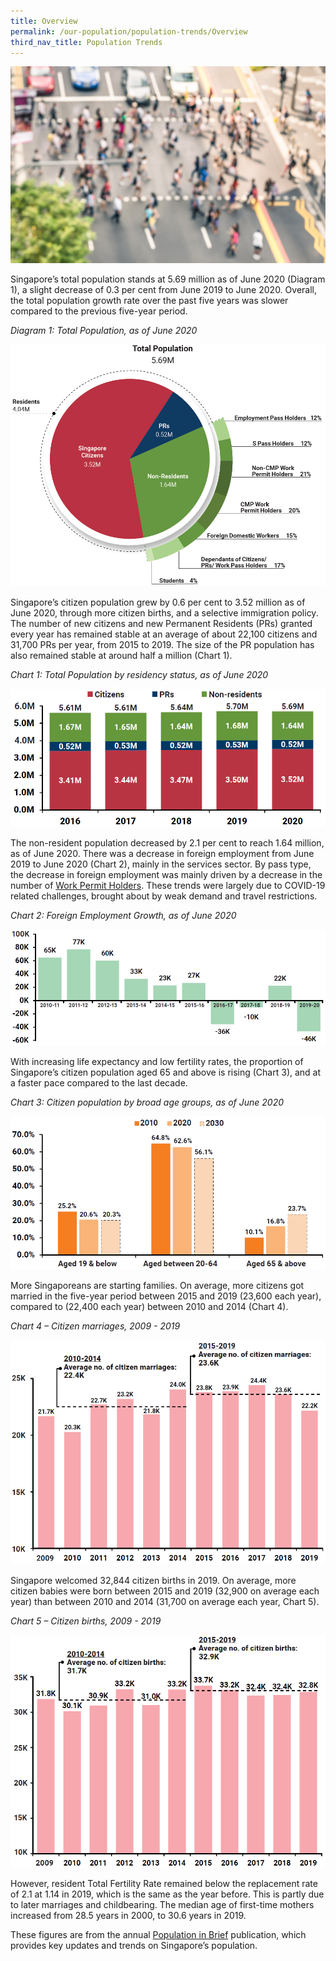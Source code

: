```yaml
---
title: Overview
permalink: /our-population/population-trends/Overview
third_nav_title: Population Trends
---
```


![Pedestrians aerial view](/images/stock-image-6.jpg)

Singapore’s total population stands at 5.69 million as of June 2020 (Diagram 1), a slight decrease of 0.3 per cent from June 2019 to June 2020. Overall, the total population growth rate over the past five years was slower compared to the previous five-year period.

*Diagram 1: Total Population, as of June 2020*

![Diagram 1](/images/diagram-1-total-population.PNG)

Singapore’s citizen population grew by 0.6 per cent to 3.52 million as of June 2020, through more citizen births, and a selective immigration policy. The number of new citizens and new Permanent Residents (PRs) granted every year has remained stable at an average of about 22,100 citizens and 31,700 PRs per year, from 2015 to 2019. The size of the PR population has also remained stable at around half a million (Chart 1).

*Chart 1: Total Population by residency status, as of June 2020*

![Chart 1](/images/chart-1-total-population.PNG)

The non-resident population decreased by 2.1 per cent to reach 1.64 million, as of June 2020. There was a decrease in foreign employment from June 2019 to June 2020 (Chart 2), mainly in the services sector. By pass type, the decrease in foreign employment was mainly driven by a decrease in the number of [Work Permit Holders](https://www.mom.gov.sg/passes-and-permits/work-permit-for-foreign-worker/key-facts). These trends were largely due to COVID-19 related challenges, brought about by weak demand and travel restrictions.

*Chart 2: Foreign Employment Growth, as of June 2020*

![Chart 2](/images/chart-2-foreign-employment-growth.PNG)

With increasing life expectancy and low fertility rates, the proportion of Singapore’s citizen population aged 65 and above is rising (Chart 3), and at a faster pace compared to the last decade.

*Chart 3: Citizen population by broad age groups, as of June 2020*

![Chart 3](/images/chart-3-citizen-population.PNG)

More Singaporeans are starting families. On average, more citizens got married in the five-year period between 2015 and 2019 (23,600 each year), compared to (22,400 each year) between 2010 and 2014 (Chart 4).

*Chart 4 – Citizen marriages, 2009 - 2019*

![Chart 4](/images/chart-4-citizen-marriages.PNG)

Singapore welcomed 32,844 citizen births in 2019. On average, more citizen babies were born between 2015 and 2019 (32,900 on average each year) than between 2010 and 2014 (31,700 on average each year, Chart 5).

*Chart 5 – Citizen births, 2009 - 2019*

![Chart 5](/images/chart-5-citizen-births.PNG)

However, resident Total Fertility Rate remained below the replacement rate of 2.1 at 1.14 in 2019, which is the same as the year before. This is partly due to later marriages and childbearing. The median age of first-time mothers increased from 28.5 years in 2000, to 30.6 years in 2019.

These figures are from the annual [Population in Brief](/media-centre/publications/population-in-brief) publication, which provides key updates and trends on Singapore’s population.
